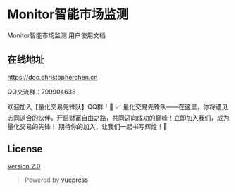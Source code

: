 # Monitor智能市场监测

Monitor智能市场监测 用户使用文档

## 在线地址

https://doc.christopherchen.cn

QQ交流群：799904638

欢迎加入【量化交易先锋队】QQ群！🚀
📈 量化交易先锋队——在这里，你将遇见志同道合的伙伴，开启财富自由之路，共同迈向成功的巅峰！立即加入我们，成为量化交易的先锋！
期待你的加入，让我们一起书写辉煌！🌟

## License
[Version 2.0](https://github.com/Bluesky213/Cadmin-doc/blob/master/LICENSE)


>Powered by [vuepress](https://vuepress.vuejs.org/zh/)
